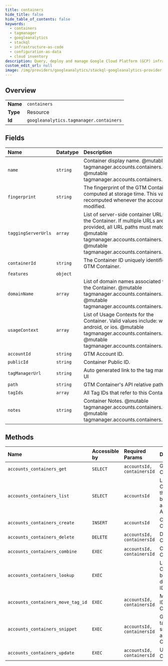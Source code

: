 ```yaml
---
title: containers
hide_title: false
hide_table_of_contents: false
keywords:
  - containers
  - tagmanager
  - googleanalytics    
  - stackql
  - infrastructure-as-code
  - configuration-as-data
  - cloud inventory
description: Query, deploy and manage Google Cloud Platform (GCP) infrastructure and resources using SQL
custom_edit_url: null
image: /img/providers/googleanalytics/stackql-googleanalytics-provider-featured-image.png
---
```

  
    

## Overview
<table><tbody>
<tr><td><b>Name</b></td><td><code>containers</code></td></tr>
<tr><td><b>Type</b></td><td>Resource</td></tr>
<tr><td><b>Id</b></td><td><code>googleanalytics.tagmanager.containers</code></td></tr>
</tbody></table>

## Fields
| Name | Datatype | Description |
|:-----|:---------|:------------|
| `name` | `string` | Container display name. @mutable tagmanager.accounts.containers.create @mutable tagmanager.accounts.containers.update |
| `fingerprint` | `string` | The fingerprint of the GTM Container as computed at storage time. This value is recomputed whenever the account is modified. |
| `taggingServerUrls` | `array` | List of server-side container URLs for the Container. If multiple URLs are provided, all URL paths must match. @mutable tagmanager.accounts.containers.create @mutable tagmanager.accounts.containers.update |
| `containerId` | `string` | The Container ID uniquely identifies the GTM Container. |
| `features` | `object` |  |
| `domainName` | `array` | List of domain names associated with the Container. @mutable tagmanager.accounts.containers.create @mutable tagmanager.accounts.containers.update |
| `usageContext` | `array` | List of Usage Contexts for the Container. Valid values include: web, android, or ios. @mutable tagmanager.accounts.containers.create @mutable tagmanager.accounts.containers.update |
| `accountId` | `string` | GTM Account ID. |
| `publicId` | `string` | Container Public ID. |
| `tagManagerUrl` | `string` | Auto generated link to the tag manager UI |
| `path` | `string` | GTM Container's API relative path. |
| `tagIds` | `array` | All Tag IDs that refer to this Container. |
| `notes` | `string` | Container Notes. @mutable tagmanager.accounts.containers.create @mutable tagmanager.accounts.containers.update |
## Methods
| Name | Accessible by | Required Params | Description |
|:-----|:--------------|:----------------|:------------|
| `accounts_containers_get` | `SELECT` | `accountsId, containersId` | Gets a Container. |
| `accounts_containers_list` | `SELECT` | `accountsId` | Lists all Containers that belongs to a GTM Account. |
| `accounts_containers_create` | `INSERT` | `accountsId` | Creates a Container. |
| `accounts_containers_delete` | `DELETE` | `accountsId, containersId` | Deletes a Container. |
| `accounts_containers_combine` | `EXEC` | `accountsId, containersId` | Combines Containers. |
| `accounts_containers_lookup` | `EXEC` |  | Looks up a Container by destination ID. |
| `accounts_containers_move_tag_id` | `EXEC` | `accountsId, containersId` | Move Tag ID out of a Container. |
| `accounts_containers_snippet` | `EXEC` | `accountsId, containersId` | Gets the tagging snippet for a Container. |
| `accounts_containers_update` | `EXEC` | `accountsId, containersId` | Updates a Container. |
